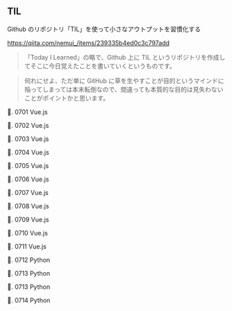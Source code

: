 ## TIL

Github のリポジトリ「TIL」を使って小さなアウトプットを習慣化する

https://qiita.com/nemui_/items/239335b4ed0c3c797add

> 「Today I Learned」の略で、Github 上に TIL というリポジトリを作成してそこに今日覚えたことを書いていくというものです。

> 何れにせよ、ただ単に GitHub に草を生やすことが目的というマインドに陥ってしまっては本末転倒なので、間違っても本質的な目的は見失わないことがポイントかと思います。

🐧. 0701 Vue.js

🐧. 0702 Vue.js

🐧. 0703 Vue.js

🐧. 0704 Vue.js

🐧. 0705 Vue.js

🐧. 0706 Vue.js

🐧. 0707 Vue.js

🐧. 0708 Vue.js

🐧. 0709 Vue.js

🐧. 0710 Vue.js

🐧. 0711 Vue.js

🐧. 0712 Python

🐧. 0713 Python

🐧. 0713 Python

🐧. 0714 Python
